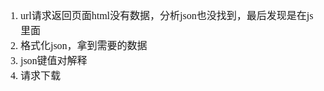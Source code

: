 <font face="SimSun" size=3>

1. url请求返回页面html没有数据，分析json也没找到，最后发现是在js里面
2. 格式化json，拿到需要的数据
3. json键值对解释
4. 请求下载

</font>